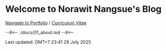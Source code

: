 # Welcome to Norawit Nangsue's Blog

[Navigate to Portfolio](02_portfolio.md) / [Curriculum Vitae](artifacts/CV.pdf)

--8<--
./docs/01_about.md
--8<--

Last updated: GMT+7 23:41 29 July 2025  

<!-- For full documentation visit [mkdocs.org](https://www.mkdocs.org).

## Commands

* `mkdocs new [dir-name]` - Create a new project.
* `mkdocs serve` - Start the live-reloading docs server.
* `mkdocs build` - Build the documentation site.
* `mkdocs -h` - Print help message and exit.

## Project layout

    mkdocs.yml    # The configuration file.
    docs/
        index.md  # The documentation homepage.
        ...       # Other markdown pages, images and other files. -->
